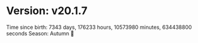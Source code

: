 # Version: v20.1.7
Time since birth: 7343 days, 176233 hours, 10573980 minutes, 634438800 seconds
Season: Autumn 🍁
